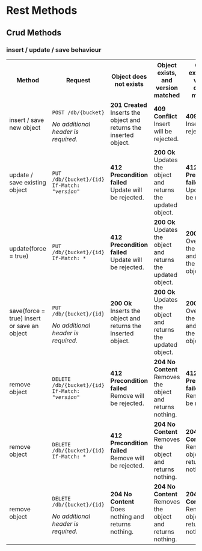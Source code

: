 # Rest Methods

## Crud Methods

### insert / update / save behaviour

<table>
    <tr>
        <th>Method</th>
        <th>Request</th>
        <th>Object does not exists</th>
        <th>Object exists, and version matched</th>
        <th>Object exists, and version doesn't matched</th>
    </tr>
    <tr>
        <td>insert / save new object</td>
        <td>
<pre><code>POST /db/{bucket}</code></pre>   
            <i>No additional header is required.</i>
        </td>
        <td><b>201 Created</b><br> Inserts the object and returns the inserted object.</td>
        <td><b>409 Conflict</b><br> Insert will be rejected.</td>
        <td><b>409 Conflict</b><br> Insert will be rejected.</td>
    </tr>
    <tr>
        <td>update / save existing object</td>
        <td>
<pre><code>PUT /db/{bucket}/{id}
If-Match: &quot;<i>version</i>&quot;</code></pre>        
        </td>                                                               
        <td><b>412 Precondition failed</b><br> Update will be rejected.</td>
        <td><b>200 Ok</b><br> Updates the object and returns the updated object.</td>
        <td><b>412 Precondition failed</b><br> Update will be rejected.</td>
    </tr>
    <tr>
        <td>update(force = true)</td>
        <td>
<pre><code>PUT /db/{bucket}/{id}
If-Match: *</code></pre>        
        </td>      
        <td><b>412 Precondition failed</b><br> Update will be rejected.</td>
        <td><b>200 Ok</b><br> Updates the object and returns the updated object.</td>
        <td><b>200 Ok</b><br> Overwrites the object and returns the updated object.</td>
    </tr>
    <tr>
        <td>save(force = true) insert or save an object</td>
        <td>
<pre><code>PUT /db/{bucket}/{id}</code></pre>   
            <i>No additional header is required.</i>
        </td>
        <td><b>200 Ok</b><br> Inserts the object and returns the inserted object.</td>
        <td><b>200 Ok</b><br> Updates the object and returns the updated object.</td>
        <td><b>200 Ok</b><br> Overwrites the object and returns the updated object.</td>
    </tr>
    <tr>
        <td>remove object</td>
        <td>
<pre><code>DELETE /db/{bucket}/{id}
If-Match: &quot;<i>version</i>&quot;</code></pre>        
        </td>                                                               
        <td><b>412 Precondition failed</b><br> Remove will be rejected.</td>
        <td><b>204 No Content</b><br> Removes the object and returns nothing.</td>
        <td><b>412 Precondition failed</b><br> Remove will be rejected.</td>
    </tr>
    <tr>
        <td>remove object</td>
        <td>
<pre><code>DELETE /db/{bucket}/{id}
If-Match: *</code></pre>        
        </td>      
        <td><b>412 Precondition failed</b><br> Remove will be rejected.</td>
        <td><b>204 No Content</b><br> Removes the object and returns nothing.</td>
        <td><b>204 No Content</b><br> Removes the object and returns nothing.</td>
    </tr>
    <tr>
        <td>remove object</td>
        <td>
<pre><code>DELETE /db/{bucket}/{id}</code></pre>   
            <i>No additional header is required.</i>
        </td>
        <td><b>204 No Content</b><br> Does nothing and returns nothing.</td>
        <td><b>204 No Content</b><br> Removes the object and returns nothing.</td>
        <td><b>204 No Content</b><br> Removes the object and returns nothing.</td>
    </tr>
</table>
    



